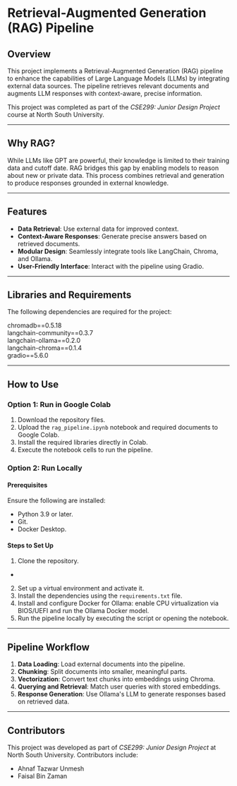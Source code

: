 # Retrieval-Augmented Generation (RAG) Pipeline

## Overview
This project implements a Retrieval-Augmented Generation (RAG) pipeline to enhance the capabilities of Large Language Models (LLMs) by integrating external data sources. The pipeline retrieves relevant documents and augments LLM responses with context-aware, precise information.

This project was completed as part of the *CSE299: Junior Design Project* course at North South University.

---

## Why RAG?
While LLMs like GPT are powerful, their knowledge is limited to their training data and cutoff date. RAG bridges this gap by enabling models to reason about new or private data. This process combines retrieval and generation to produce responses grounded in external knowledge.

---

## Features
- **Data Retrieval**: Use external data for improved context.  
- **Context-Aware Responses**: Generate precise answers based on retrieved documents.  
- **Modular Design**: Seamlessly integrate tools like LangChain, Chroma, and Ollama.  
- **User-Friendly Interface**: Interact with the pipeline using Gradio.

---

## Libraries and Requirements
The following dependencies are required for the project:

chromadb==0.5.18  
langchain-community==0.3.7  
langchain-ollama==0.2.0  
langchain-chroma==0.1.4  
gradio==5.6.0  

---

## How to Use

### Option 1: Run in Google Colab
1. Download the repository files.
2. Upload the `rag_pipeline.ipynb` notebook and required documents to Google Colab.
3. Install the required libraries directly in Colab.
4. Execute the notebook cells to run the pipeline.

### Option 2: Run Locally

#### Prerequisites
Ensure the following are installed:
- Python 3.9 or later.  
- Git.  
- Docker Desktop.

#### Steps to Set Up
1. Clone the repository.
-
2. Set up a virtual environment and activate it.  
4. Install the dependencies using the `requirements.txt` file.  
5. Install and configure Docker for Ollama: enable CPU virtualization via BIOS/UEFI and run the Ollama Docker model.  
6. Run the pipeline locally by executing the script or opening the notebook.

---

## Pipeline Workflow
1. **Data Loading**: Load external documents into the pipeline.  
2. **Chunking**: Split documents into smaller, meaningful parts.  
3. **Vectorization**: Convert text chunks into embeddings using Chroma.  
4. **Querying and Retrieval**: Match user queries with stored embeddings.  
5. **Response Generation**: Use Ollama's LLM to generate responses based on retrieved data.

---

## Contributors
This project was developed as part of *CSE299: Junior Design Project* at North South University. Contributors include:
- Ahnaf Tazwar Unmesh  
- Faisal Bin Zaman
